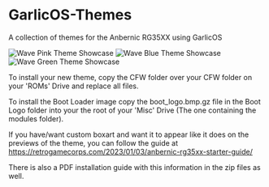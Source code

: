 # GarlicOS-Themes

A collection of themes for the Anbernic RG35XX using GarlicOS


![Wave Pink Theme Showcase](https://user-images.githubusercontent.com/131164472/232829256-2a05a337-820b-4ded-80c6-610e02da407f.png)
![Wave Blue Theme Showcase](https://user-images.githubusercontent.com/131164472/232829265-6ebfa3bc-ab9f-4bae-ae41-e7fd2f47dada.png)
![Wave Green Theme Showcase](https://user-images.githubusercontent.com/131164472/232829271-28d950a0-ac8a-4516-a50a-2f51ce48f99c.png)


To install your new theme, copy the CFW folder over your CFW folder on your 'ROMs' Drive and replace all files.

To install the Boot Loader image copy the boot_logo.bmp.gz file in the Boot Logo folder into your the root of your 'Misc' Drive (The one containing the modules folder).

If you have/want custom boxart and want it to appear like it does on the previews of the theme, you can follow the guide at https://retrogamecorps.com/2023/01/03/anbernic-rg35xx-starter-guide/

There is also a PDF installation guide with this information in the zip files as well.
